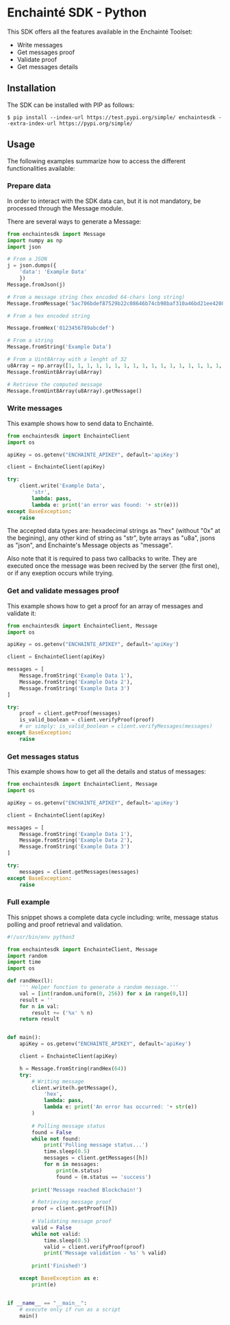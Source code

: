 # Enchainté SDK -  Python

This SDK offers all the features available in the Enchainté Toolset:
- Write messages
- Get messages proof
- Validate proof
- Get messages details

## Installation

The SDK can be installed with PIP as follows:

```shell
$ pip install --index-url https://test.pypi.org/simple/ enchaintesdk --extra-index-url https://pypi.org/simple/
```

## Usage

The following examples summarize how to access the different functionalities available:

### Prepare data

In order to interact with the SDK data can, but it is not mandatory, be processed through the Message module.

There are several ways to generate a Message:

```python
from enchaintesdk import Message
import numpy as np
import json

# From a JSON
j = json.dumps({
    'data': 'Example Data'
    })
Message.fromJson(j)

# From a message string (hex encoded 64-chars long string)
Message.fromMessage('5ac706bdef87529b22c08646b74cb98baf310a46bd21ee420814b04c71fa42b1')

# From a hex encoded string

Message.fromHex('0123456789abcdef')

# From a string
Message.fromString('Example Data')

# From a Uint8Array with a lenght of 32
u8Array = np.array([1, 1, 1, 1, 1, 1, 1, 1, 1, 1, 1, 1, 1, 1, 1, 1, 1, 1, 1, 1, 1, 1, 1, 1, 1, 1, 1, 1, 1, 1, 1, 1], dtype='uint8')
Message.fromUint8Array(u8Array)

# Retrieve the computed message
Message.fromUint8Array(u8Array).getMessage()
```

### Write messages

This example shows how to send data to Enchainté.

```python
from enchaintesdk import EnchainteClient
import os

apiKey = os.getenv("ENCHAINTE_APIKEY", default='apiKey')

client = EnchainteClient(apiKey)

try:
	client.write('Example Data', 
        'str',
        lambda: pass,
        lambda e: print('an error was found: '+ str(e)))
except BaseException:
	raise

```

The accepted data types are: hexadecimal strings as "hex" (without "0x" at the begining), any other kind of string as "str", byte arrays as "u8a", jsons as "json", and Enchainte's Message objects as "message".

Also note that it is required to pass two callbacks to write. They are executed once the message was been recived by the server (the first one), or if any exeption occurs while trying.

### Get and validate messages proof

This example shows how to get a proof for an array of messages and validate it:

```python
from enchaintesdk import EnchainteClient, Message
import os

apiKey = os.getenv("ENCHAINTE_APIKEY", default='apiKey')

client = EnchainteClient(apiKey)

messages = [
    Message.fromString('Example Data 1'),
    Message.fromString('Example Data 2'),
    Message.fromString('Example Data 3')
]

try:
	proof = client.getProof(messages)
	is_valid_boolean = client.verifyProof(proof)
    # or simply: is_valid_boolean = client.verifyMessages(messages)
except BaseException:
	raise
```

### Get messages status

This example shows how to get all the details and status of messages:

```python
from enchaintesdk import EnchainteClient, Message
import os

apiKey = os.getenv("ENCHAINTE_APIKEY", default='apiKey')

client = EnchainteClient(apiKey)

messages = [
    Message.fromString('Example Data 1'),
    Message.fromString('Example Data 2'),
    Message.fromString('Example Data 3')
]

try:
	messages = client.getMessages(messages)
except BaseException:
	raise
```

### Full example

This snippet shows a complete data cycle including: write, message status polling and proof retrieval and validation.

```python
#!/usr/bin/env python3

from enchaintesdk import EnchainteClient, Message
import random
import time
import os

def randHex(l):
    ''' Helper function to generate a random message.'''
    val = [int(random.uniform(0, 256)) for x in range(0,l)]
    result = ''
    for n in val:
        result += ('%x' % n)
    return result


def main():
    apiKey = os.getenv("ENCHAINTE_APIKEY", default='apiKey')

    client = EnchainteClient(apiKey)

    h = Message.fromString(randHex(64))
    try:
        # Writing message
        client.write(h.getMessage(), 
            'hex',
            lambda: pass,
            lambda e: print('An error has occurred: '+ str(e))
        )
        
        # Polling message status
        found = False
        while not found:
            print('Polling message status...')
            time.sleep(0.5)
            messages = client.getMessages([h])
            for m in messages:
                print(m.status)
                found = (m.status == 'success')
        
        print('Message reached Blockchain!')

        # Retrieving message proof
        proof = client.getProof([h])
        
        # Validating message proof
        valid = False
        while not valid:
            time.sleep(0.5)
            valid = client.verifyProof(proof)
            print('Message validation - %s' % valid)
        
        print('Finished!')

    except BaseException as e:
        print(e)


if __name__ == "__main__":
    # execute only if run as a script
    main()
```